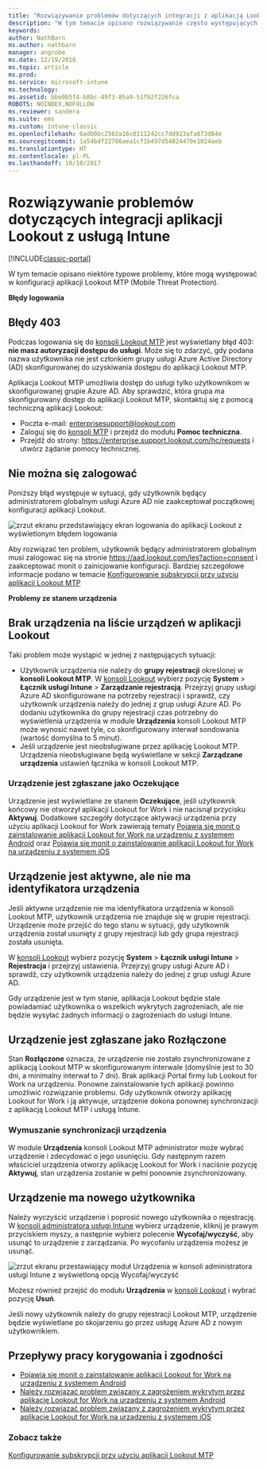 ```yaml
---
title: "Rozwiązywanie problemów dotyczących integracji z aplikacją Lookout"
description: "W tym temacie opisano rozwiązywanie często występujących problemów dotyczących integracji z aplikacją Lookout"
keywords: 
author: NathBarn
ms.author: nathbarn
manager: angrobe
ms.date: 12/19/2016
ms.topic: article
ms.prod: 
ms.service: microsoft-intune
ms.technology: 
ms.assetid: bbe0b5f4-b8bc-49f3-85a9-51fb2f226fca
ROBOTS: NOINDEX,NOFOLLOW
ms.reviewer: sandera
ms.suite: ems
ms.custom: intune-classic
ms.openlocfilehash: 6adb0bc2562a16c0111242cc7dd923afa073d84e
ms.sourcegitcommit: 1a54bdf22786aea1cf1b497d54024470e1024aeb
ms.translationtype: HT
ms.contentlocale: pl-PL
ms.lasthandoff: 10/10/2017
---
```

# <a name="troubleshoot-lookout-integration-with-intune"></a>Rozwiązywanie problemów dotyczących integracji aplikacji Lookout z usługą Intune

[!INCLUDE[classic-portal](../includes/classic-portal.md)]

W tym temacie opisano niektóre typowe problemy, które mogą występować w konfiguracji aplikacji Lookout MTP (Mobile Threat Protection).

**Błędy logowania**

## <a name="403-errors"></a>Błędy 403
Podczas logowania się do [konsoli Lookout MTP](https://aad.lookout.com) jest wyświetlany błąd 403: **nie masz autoryzacji dostępu do usługi**. Może się to zdarzyć, gdy podana nazwa użytkownika nie jest członkiem grupy usługi Azure Active Directory (AD) skonfigurowanej do uzyskiwania dostępu do aplikacji Lookout MTP.

Aplikacja Lookout MTP umożliwia dostęp do usługi tylko użytkownikom w skonfigurowanej grupie Azure AD. Aby sprawdzić, która grupa ma skonfigurowany dostęp do aplikacji Lookout MTP, skontaktuj się z pomocą techniczną aplikacji Lookout:

* Poczta e-mail: enterprisesupport@lookout.com
* Zaloguj się do [konsoli MTP](http://aad.lookout.com) i przejdź do modułu **Pomoc techniczna**.
* Przejdź do strony: https://enterprise.support.lookout.com/hc/requests i utwórz żądanie pomocy technicznej.

## <a name="unable-to-sign-in"></a>Nie można się zalogować
Poniższy błąd występuje w sytuacji, gdy użytkownik będący administratorem globalnym usługi Azure AD nie zaakceptował początkowej konfiguracji aplikacji Lookout.

![zrzut ekranu przedstawiający ekran logowania do aplikacji Lookout z wyświetlonym błędem logowania](../media/mtp/lookout-mtp-consent-not-accepted-error.png)

Aby rozwiązać ten problem, użytkownik będący administratorem globalnym musi zalogować się na stronie https://aad.lookout.com/les?action=consent i zaakceptować monit o zainicjowanie konfiguracji. Bardziej szczegółowe informacje podano w temacie [Konfigurowanie subskrypcji przy użyciu aplikacji Lookout MTP](../deploy-use/setup-your-lookout-mtd-subscription.md)

**Problemy ze stanem urządzenia**

## <a name="device-missing-from-lookout-device-list"></a>Brak urządzenia na liście urządzeń w aplikacji Lookout

Taki problem może wystąpić w jednej z następujących sytuacji:
* Użytkownik urządzenia nie należy do **grupy rejestracji** określonej w **konsoli Lookout MTP**.  W [konsoli Lookout](http://aad.lookout.com) wybierz pozycję **System** > **Łącznik usługi Intune** > **Zarządzanie rejestracją**.  Przejrzyj grupy usługi Azure AD skonfigurowane na potrzeby rejestracji i sprawdź, czy użytkownik urządzenia należy do jednej z grup usługi Azure AD.  Po dodaniu użytkownika do grupy rejestracji czas potrzebny do wyświetlenia urządzenia w module **Urządzenia** konsoli Lookout MTP może wynosić nawet tyle, co skonfigurowany interwał sondowania (wartość domyślna to 5 minut).
* Jeśli urządzenie jest nieobsługiwane przez aplikację Lookout MTP.  Urządzenia nieobsługiwane będą wyświetlane w sekcji **Zarządzane urządzenia** ustawień łącznika w konsoli Lookout MTP.

### <a name="device-reported-as-pending"></a>Urządzenie jest zgłaszane jako **Oczekujące**

Urządzenie jest wyświetlane ze stanem **Oczekujące**, jeśli użytkownik końcowy nie otworzył aplikacji Lookout for Work i nie nacisnął przycisku **Aktywuj**. Dodatkowe szczegóły dotyczące aktywacji urządzenia przy użyciu aplikacji Lookout for Work zawierają tematy [Pojawia się monit o zainstalowanie aplikacji Lookout for Work na urządzeniu z systemem Android](http://docs.microsoft.com/intune-user-help/you-are-prompted-to-install-lookout-for-work-android) oraz [Pojawia się monit o zainstalowanie aplikacji Lookout for Work na urządzeniu z systemem iOS](https://docs.microsoft.com/intune-user-help/you-are-prompted-to-install-lookout-for-work-ios)

## <a name="device-whos-active-but-has-no-device-id"></a>Urządzenie jest aktywne, ale nie ma identyfikatora urządzenia
Jeśli aktywne urządzenie nie ma identyfikatora urządzenia w konsoli Lookout MTP, użytkownik urządzenia nie znajduje się w grupie rejestracji. Urządzenie może przejść do tego stanu w sytuacji, gdy użytkownik urządzenia został usunięty z grupy rejestracji lub gdy grupa rejestracji została usunięta.

W [konsoli Lookout](http://aad.lookout.com) wybierz pozycję **System** > **Łącznik usługi Intune** > **Rejestracja** i przejrzyj ustawienia.  Przejrzyj grupy usługi Azure AD i sprawdź, czy użytkownik urządzenia należy do jednej z grup usługi Azure AD.

Gdy urządzenie jest w tym stanie, aplikacja Lookout będzie stale powiadamiać użytkownika o wszelkich wykrytych zagrożeniach, ale nie będzie wysyłać żadnych informacji o zagrożeniach do usługi Intune.

## <a name="device-reported-as-disconnected"></a>Urządzenie jest zgłaszane jako **Rozłączone**

Stan **Rozłączone** oznacza, że urządzenie nie zostało zsynchronizowane z aplikacją Lookout MTP w skonfigurowanym interwale (domyślnie jest to 30 dni, a minimalny interwał to 7 dni). Brak aplikacji Portal firmy lub Lookout for Work na urządzeniu. Ponowne zainstalowanie tych aplikacji powinno umożliwić rozwiązanie problemu. Gdy użytkownik otworzy aplikację Lookout for Work i ją aktywuje, urządzenie dokona ponownej synchronizacji z aplikacją Lookout MTP i usługą Intune.

### <a name="forcing-a-device-sync"></a>Wymuszanie synchronizacji urządzenia
W module **Urządzenia** konsoli Lookout MTP administrator może wybrać urządzenie i zdecydować o jego usunięciu.   Gdy następnym razem właściciel urządzenia otworzy aplikację Lookout for Work i naciśnie pozycję **Aktywuj**, stan urządzenia zostanie w pełni ponownie zsynchronizowany.

## <a name="device-has-a-new-user"></a>Urządzenie ma nowego użytkownika
Należy wyczyścić urządzenie i poprosić nowego użytkownika o rejestrację.  W [konsoli administratora usługi Intune](https://manage.microsoft.com) wybierz urządzenie, kliknij je prawym przyciskiem myszy, a następnie wybierz polecenie **Wycofaj/wyczyść**, aby usunąć to urządzenie z zarządzania. Po wycofaniu urządzenia możesz je usunąć.

![zrzut ekranu przestawiający moduł Urządzenia w konsoli administratora usługi Intune z wyświetloną opcją Wycofaj/wyczyść](../media/mtp/mtp-retire-device-intune-console.png)

Możesz również przejść do modułu **Urządzenia** w [konsoli Lookout](http://aad.lookout.com) i wybrać pozycję **Usuń**.

Jeśli nowy użytkownik należy do grupy rejestracji Lookout MTP, urządzenie będzie wyświetlane po skojarzeniu go przez usługę Azure AD z nowym użytkownikiem.

## <a name="compliance-remediation-workflows"></a>Przepływy pracy korygowania i zgodności
- [Pojawia się monit o zainstalowanie aplikacji Lookout for Work na urządzeniu z systemem Android]( http://docs.microsoft.com/intune-user-help/you-are-prompted-to-install-lookout-for-work-android)
- [Należy rozwiązać problem związany z zagrożeniem wykrytym przez aplikację Lookout for Work na urządzeniu z systemem Android](http://docs.microsoft.com/intune-user-help/you-need-to-resolve-a-threat-found-by-lookout-for-work-android)
- [Należy rozwiązać problem związany z zagrożeniem wykrytym przez aplikację Lookout for Work na urządzeniu z systemem iOS](https://docs.microsoft.com/intune-user-help/you-need-to-resolve-a-threat-found-by-lookout-for-work-ios)


### <a name="see-also"></a>Zobacz także
[Konfigurowanie subskrypcji przy użyciu aplikacji Lookout MTP](/intune-classic/deploy-use/set-up-your-subscription-with-lookout-mtp)
